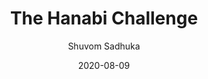 ---
layout: post
title: "The Hanabi Challenge"
author: "Shuvom Sadhuka"
presenter: "Shuvom Sadhuka"
date:  2020-08-09
categories: [AI, reinforcement learning]
papers:
- name: "The Hanabi Challenge: A New Frontier for AI Research"
  link: "https://arxiv.org/pdf/1902.00506.pdf"
---